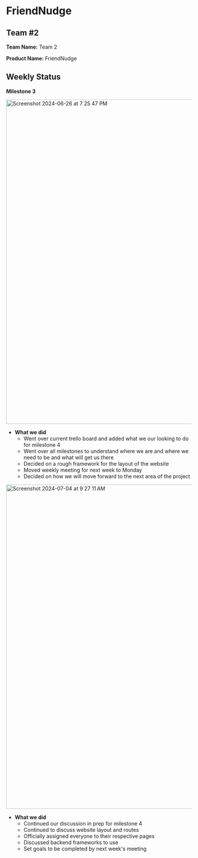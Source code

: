 # FriendNudge

## Team #2
**Team Name:** Team 2

**Product Name:** FriendNudge

## Weekly Status

**Milestone 3**

<img width="877" alt="Screenshot 2024-06-26 at 7 25 47 PM" src="https://github.com/liamkeyek/CSPB-3308-Team-2-Project/assets/112525093/76ce802e-8314-48c7-8488-6c4f11dcf97a">

- **What we did**  
  - Went over current trello board and added what we our looking to do for milestone 4 
  - Went over all milestones to understand where we are and where we need to be and what will get us there
  - Decided on a rough framework for the layout of the website
  - Moved weekly meeting for next week to Monday
  - Decided on how we will move forward to the next area of the project
    
<img width="877" alt="Screenshot 2024-07-04 at 9 27 11 AM" src="https://github.com/liamkeyek/CSPB-3308-Team-2-Project/assets/98975804/1e039ccc-94a0-45d2-a2ce-19f5c55f02e9">

- **What we did**
  - Continued our discussion in prep for milestone 4
  - Continued to discuss website layout and routes
  - Officially assigned everyone to their respective pages
  - Discussed backend frameworks to use
  - Set goals to be completed by next week's meeting
